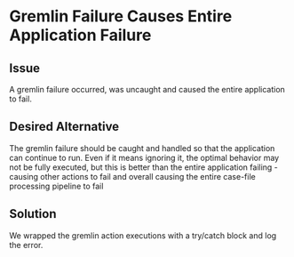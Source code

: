# Gremlin Failure Causes Entire Application Failure

## Issue

A gremlin failure occurred, was uncaught and caused the entire application to fail.

## Desired Alternative

The gremlin failure should be caught and handled so that the application can continue to run.
Even if it means ignoring it, the optimal behavior may not be fully executed, but this is better 
than the entire application failing - causing other actions to fail and overall causing the entire case-file processing pipeline to fail

## Solution

We wrapped the gremlin action executions with a try/catch block and log the error.
